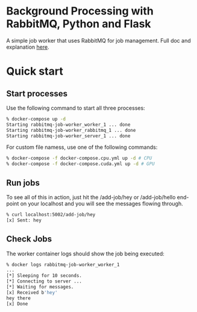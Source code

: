 # Background Processing with RabbitMQ, Python and Flask

A simple job worker that uses RabbitMQ for job management. Full doc and explanation [here](https://medium.com/@naveed125/background-processing-with-rabbitmq-python-and-flask-5ca62acf409c).

# Quick start

## Start processes

Use the following command to start all three processes:

```bash
% docker-compose up -d
Starting rabbitmq-job-worker_worker_1 ... done
Starting rabbitmq-job-worker_rabbitmq_1 ... done
Starting rabbitmq-job-worker_server_1 ... done
```

For custom file namess, use one of the following commands:

```bash
% docker-compose -f docker-compose.cpu.yml up -d # CPU
% docker-compose -f docker-compose.cuda.yml up -d # GPU
```

## Run jobs

To see all of this in action, just hit the /add-job/hey or /add-job/hello end-point on your localhost and you will see the messages flowing through.

```bash
% curl localhost:5002/add-job/hey
[x] Sent: hey
```

## Check Jobs

The worker container logs should show the job being executed:

```bash
% docker logs rabbitmq-job-worker_worker_1
...
[*] Sleeping for 10 seconds.
[*] Connecting to server ...
[*] Waiting for messages.
[x] Received b'hey'
hey there
[x] Done
```
